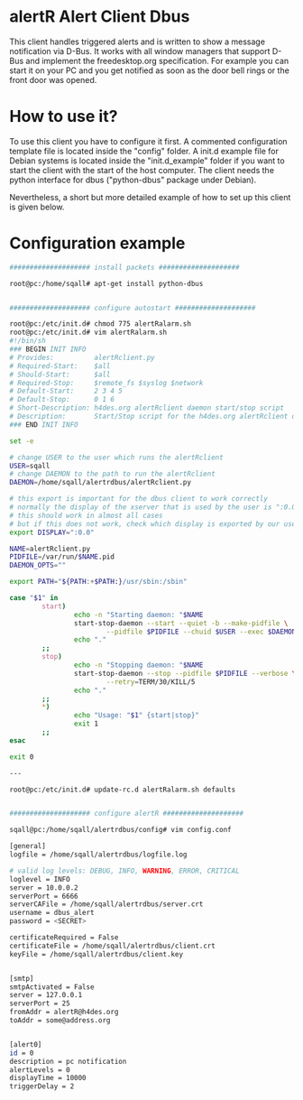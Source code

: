 alertR Alert Client Dbus
======

This client handles triggered alerts and is written to show a message notification via D-Bus. It works with all window managers that support D-Bus and implement the freedesktop.org specification. For example you can start it on your PC and you get notified as soon as the door bell rings or the front door was opened.


How to use it?
======

To use this client you have to configure it first. A commented configuration template file is located inside the "config" folder. A init.d example file for Debian systems is located inside the "init.d_example" folder if you want to start the client with the start of the host computer. The client needs the python interface for dbus ("python-dbus" package under Debian).

Nevertheless, a short but more detailed example of how to set up this client is given below.


Configuration example
======

```bash
#################### install packets ####################

root@pc:/home/sqall# apt-get install python-dbus


#################### configure autostart ####################

root@pc:/etc/init.d# chmod 775 alertRalarm.sh 
root@pc:/etc/init.d# vim alertRalarm.sh 
#!/bin/sh
### BEGIN INIT INFO
# Provides:          alertRclient.py
# Required-Start:    $all
# Should-Start:      $all
# Required-Stop:     $remote_fs $syslog $network
# Default-Start:     2 3 4 5
# Default-Stop:      0 1 6
# Short-Description: h4des.org alertRclient daemon start/stop script
# Description:       Start/Stop script for the h4des.org alertRclient daemon
### END INIT INFO

set -e

# change USER to the user which runs the alertRclient
USER=sqall
# change DAEMON to the path to run the alertRclient
DAEMON=/home/sqall/alertrdbus/alertRclient.py

# this export is important for the dbus client to work correctly
# normally the display of the xserver that is used by the user is ":0.0" and
# this should work in almost all cases
# but if this does not work, check which display is exported by our user
export DISPLAY=":0.0"

NAME=alertRclient.py
PIDFILE=/var/run/$NAME.pid
DAEMON_OPTS=""

export PATH="${PATH:+$PATH:}/usr/sbin:/sbin"

case "$1" in
        start)
                echo -n "Starting daemon: "$NAME
                start-stop-daemon --start --quiet -b --make-pidfile \
                        --pidfile $PIDFILE --chuid $USER --exec $DAEMON -- $DAEMON_OPTS
                echo "."
        ;;
        stop)
                echo -n "Stopping daemon: "$NAME
                start-stop-daemon --stop --pidfile $PIDFILE --verbose \
                        --retry=TERM/30/KILL/5
                echo "."
        ;;
        *)
                echo "Usage: "$1" {start|stop}"
                exit 1
        ;;
esac

exit 0

---

root@pc:/etc/init.d# update-rc.d alertRalarm.sh defaults


#################### configure alertR ####################

sqall@pc:/home/sqall/alertrdbus/config# vim config.conf

[general]
logfile = /home/sqall/alertrdbus/logfile.log

# valid log levels: DEBUG, INFO, WARNING, ERROR, CRITICAL
loglevel = INFO
server = 10.0.0.2
serverPort = 6666
serverCAFile = /home/sqall/alertrdbus/server.crt
username = dbus_alert
password = <SECRET>

certificateRequired = False
certificateFile = /home/sqall/alertrdbus/client.crt
keyFile = /home/sqall/alertrdbus/client.key


[smtp]
smtpActivated = False
server = 127.0.0.1
serverPort = 25
fromAddr = alertR@h4des.org
toAddr = some@address.org


[alert0]
id = 0
description = pc notification
alertLevels = 0
displayTime = 10000
triggerDelay = 2
```